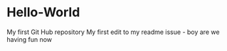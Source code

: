 Hello-World
============

My first Git Hub repository
My first edit to my readme issue - boy are we having fun now
